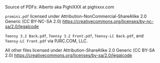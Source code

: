 Source of PDFs:
Alberto aka PighiXXX at pighixxx.com

`promini.pdf` licensed under Attribution-NonCommercial-ShareAlike 2.0 Generic (CC BY-NC-SA 2.0)
https://creativecommons.org/licenses/by-nc-sa/2.0/legalcode

`Teensy 3.2 Back.pdf`, `Teensy 3.2 Front.pdf`, `Teensy-LC Back.pdf`, and `Teensy-LC Front.pdf` via PJRC.COM, LLC.

All other files licensed under Attribution-ShareAlike 2.0 Generic (CC BY-SA 2.0)
https://creativecommons.org/licenses/by-sa/2.0/legalcode
